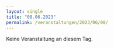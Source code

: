 ```yaml
---
layout: single
title: "08.06.2023"
permalink: /veranstaltungen/2023/06/08/
---
```


Keine Veranstaltung an diesem Tag.

